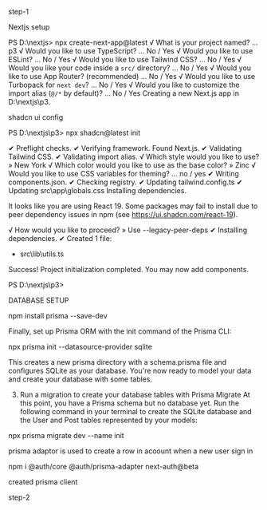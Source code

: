 step-1

Nextjs setup

PS D:\nextjs> npx create-next-app@latest
√ What is your project named? ... p3
√ Would you like to use TypeScript? ... No / Yes
√ Would you like to use ESLint? ... No / Yes
√ Would you like to use Tailwind CSS? ... No / Yes
√ Would you like your code inside a `src/` directory? ... No / Yes
√ Would you like to use App Router? (recommended) ... No / Yes
√ Would you like to use Turbopack for `next dev`? ... No / Yes
√ Would you like to customize the import alias (`@/*` by default)? ... No / Yes
Creating a new Next.js app in D:\nextjs\p3.


shadcn ui  config

PS D:\nextjs\p3> npx shadcn@latest init
>>
✔ Preflight checks.
✔ Verifying framework. Found Next.js.
✔ Validating Tailwind CSS.
✔ Validating import alias.
√ Which style would you like to use? » New York
√ Which color would you like to use as the base color? » Zinc
√ Would you like to use CSS variables for theming? ... no / yes
✔ Writing components.json.
✔ Checking registry.
✔ Updating tailwind.config.ts
✔ Updating src\app\globals.css
  Installing dependencies.

It looks like you are using React 19.
Some packages may fail to install due to peer dependency issues in npm (see https://ui.shadcn.com/react-19).

√ How would you like to proceed? » Use --legacy-peer-deps
✔ Installing dependencies.
✔ Created 1 file:
  - src\lib\utils.ts

Success! Project initialization completed.
You may now add components.

PS D:\nextjs\p3> 


DATABASE SETUP 

npm install prisma --save-dev

Finally, set up Prisma ORM with the init command of the Prisma CLI:

npx prisma init --datasource-provider sqlite

This creates a new prisma directory with a schema.prisma file and configures SQLite as your database. You're now ready to model your data and create your database with some tables.


3. Run a migration to create your database tables with Prisma Migrate
At this point, you have a Prisma schema but no database yet. Run the following command in your terminal to create the SQLite database and the User and Post tables represented by your models:

npx prisma migrate dev --name init

prisma adaptor is used to create a row in acoount when a new user sign in 

 npm i @auth/core  @auth/prisma-adapter next-auth@beta 

 created prisma client

 step-2
 